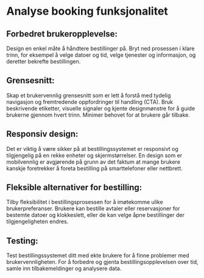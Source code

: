 # Analyse booking funksjonalitet

## Forbedret brukeropplevelse:
Design en enkel måte å håndtere bestillinger på. Bryt ned prosessen i klare trinn, for eksempel å velge datoer og tid, velge tjenester og informasjon, og deretter bekrefte bestillingen.

## Grensesnitt:
Skap et brukervennlig grensesnitt som er lett å forstå med tydelig navigasjon og fremtredende oppfordringer til handling (CTA). Bruk beskrivende etiketter, visuelle signaler og kjente designmønstre for å guide brukerne gjennom hvert trinn. Minimer behovet for at brukere går tilbake.

## Responsiv design:
Det er viktig å være sikker på at bestillingssystemet er responsivt og tilgjengelig på en rekke enheter og skjermstørrelser. En design som er mobilvennlig er avgjørende på grunn av det faktum at mange brukere kanskje foretrekker å foreta bestilling på smarttelefoner eller nettbrett.

## Fleksible alternativer for bestilling:
Tilby fleksibilitet i bestillingsprosessen for å imøtekomme ulike brukerpreferanser. Brukere kan bestille avtaler eller reservasjoner for bestemte datoer og klokkeslett, eller de kan velge åpne bestillinger der tilgjengeligheten endres.

## Testing:
Test bestillingssystemet ditt med ekte brukere for å finne problemer med brukervennligheten. For å forbedre og gjenta bestillingsopplevelsen over tid, samle inn tilbakemeldinger og analysere data.
